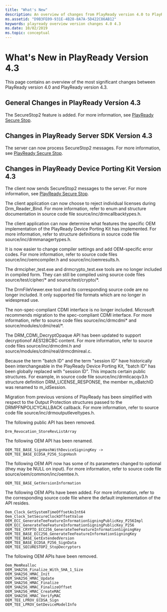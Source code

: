 ```yaml
---
title: "What's New"
description: An overview of changes from PlayReady version 4.0 to PlayReady version 4.3
ms.assetid: "D9B3FE09-931E-4B28-8A7A-5D422C86AB12"
keywords: playready overview version changes 4.0 4.3
ms.date: 10/02/2019
ms.topic: conceptual
---
```


# What's New in PlayReady Version 4.3

This page contains an overview of the most significant changes between PlayReady version 4.0 and PlayReady version 4.3.



## General Changes in PlayReady Version 4.3

The SecureStop2 feature is added. For more information, see [PlayReady Secure Stop](../../Features/secure-stop-pk.md).



## Changes in PlayReady Server SDK Version 4.3

The server can now process SecureStop2 messages. For more information, see [PlayReady Secure Stop](../../Features/secure-stop-pk.md).



## Changes in PlayReady Device Porting Kit Version 4.3

The client now sends SecureStop2 messages to the server. For more information, see [PlayReady Secure Stop](../../Features/secure-stop-pk.md).

The client application can now choose to reject individual licenses during Drm_Reader_Bind. For more information, refer to enum and structure documentation in source code file source/inc/drmcallbacktypes.h.

The client application can now determine what features the specific OEM implementation of the PlayReady Device Porting Kit has implemented. For more information, refer to structure definitions in source code file source/inc/drmmanagertypes.h.

It is now easier to change compiler settings and add OEM-specific error codes. For more information, refer to source code files source/inc/oemcompiler.h and source/inc/oemresults.h.

The drmcipher_test.exe and drmcrypto_test.exe tools are no longer included in compiled form. They can still be compiled using source code files source/test/cipher/* and source/test/crypto/*.

The DrmFileViewer.exe tool and its corresponding source code are no longer included. It only supported file formats which are no longer in widespread use.

The non-spec-compliant CDMI interface is no longer included. Microsoft recommends migration to the spec-compliant CDMI interface. For more information, refer to source code files source/inc/drmcdmi* and source/modules/cdmi/real/*.

The DRM_CDMI_DecryptOpaque API has been updated to support decryptionof AES128CBC content. For more information, refer to source code files source/inc/drmcdmi.h and source/modules/cdmi/real/drmcdmireal.c.

Because the term "batch ID" and the term "session ID" have historically been interchangeable in the PlayReady Device Porting Kit, "batch ID" has been globally replaced with "session ID". This impacts certain public structures. For example, in source code file source/inc/drmlicacqv3.h structure definition DRM_LICENSE_RESPONSE, the member m_oBatchID was renamed to m_idSession.

Migration from previous versions of PlayReady has been simplified with respect to the Output Protection structures passed to the DRMPFNPOLICYCALLBACK callback. For more information, refer to source code file source/inc/drmoutputleveltypes.h.

The following public API has been removed.

    Drm_Revocation_StoreRevListArray

The following OEM API has been renamed.

    OEM_TEE_BASE_SignHashWithDeviceSigningKey -> OEM_TEE_BASE_ECDSA_P256_SignHash

The following OEM API now has some of its parameters changed to optional (they may be NULL on input). For more information, refer to source code file source/oem/common/inc/oemtee.h.

    OEM_TEE_BASE_GetVersionInformation

The following OEM APIs have been added. For more information, refer to the corresponding source code file where the default implementation of the API resides.

    Oem_Clock_GetSystemTimeOffsetAsInt64
    Oem_Clock_SetSecureClockOffsetValue
    OEM_ECC_GenerateTeeFeatureInformationSigningPublicKey_P256Impl
    OEM_ECC_GenerateTeeFeatureInformationSigningPublicKey_P256
    OEM_TEE_CRYPTO_ECC256_GenerateTeeFeatureInformationSigningKey
    OEM_TEE_BASE_ECC256_GenerateTeeFeatureInformationSigningKey
    OEM_TEE_BASE_GetExtendedVersion
    OEM_TEE_BASE_ECDSA_P256_SignData
    OEM_TEE_SECURESTOP2_StopDecryptors

The following OEM APIs have been removed.

    Oem_MemRealloc
    OEM_SHA256_Finalize_With_SHA_1_Size
    OEM_SHA256_HMAC_Init
    OEM_SHA256_HMAC_Update
    OEM_SHA256_HMAC_Finalize
    OEM_SHA256_HMAC_FinalizeOffset
    OEM_SHA256_HMAC_CreateMAC
    OEM_SHA256_HMAC_VerifyMAC
    OEM_TEE_LPROV_ECDSA_Sign
    OEM_TEE_LPROV_GetDeviceModelInfo




